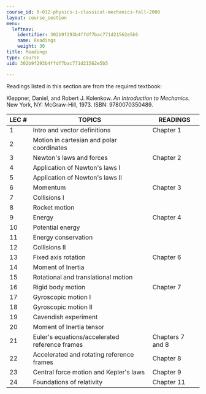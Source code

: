 ```yaml
---
course_id: 8-012-physics-i-classical-mechanics-fall-2008
layout: course_section
menu:
  leftnav:
    identifier: 302b9f293b4ffdf7bac771d21562e5b5
    name: Readings
    weight: 30
title: Readings
type: course
uid: 302b9f293b4ffdf7bac771d21562e5b5

---
```


Readings listed in this section are from the required textbook:

Kleppner, Daniel, and Robert J. Kolenkow. _An Introduction to Mechanics_. New York, NY: McGraw-Hill, 1973. ISBN: 9780070350489.

| LEC # | TOPICS | READINGS |
| --- | --- | --- |
| 1 | Intro and vector definitions | Chapter 1 |
| 2 | Motion in cartesian and polar coordinates |
| 3 | Newton's laws and forces | Chapter 2 |
| 4 | Application of Newton's laws I |
| 5 | Application of Newton's laws II |
| 6 | Momentum | Chapter 3 |
| 7 | Collisions I |
| 8 | Rocket motion |
| 9 | Energy | Chapter 4 |
| 10 | Potential energy |
| 11 | Energy conservation |
| 12 | Collisions II |
| 13 | Fixed axis rotation | Chapter 6 |
| 14 | Moment of Inertia |
| 15 | Rotational and translational motion |
| 16 | Rigid body motion | Chapter 7 |
| 17 | Gyroscopic motion I |
| 18 | Gyroscopic motion II |
| 19 | Cavendish experiment |
| 20 | Moment of Inertia tensor |
| 21 | Euler's equations/accelerated reference frames | Chapters 7 and 8 |
| 22 | Accelerated and rotating reference frames | Chapter 8 |
| 23 | Central force motion and Kepler's laws | Chapter 9 |
| 24 | Foundations of relativity | Chapter 11